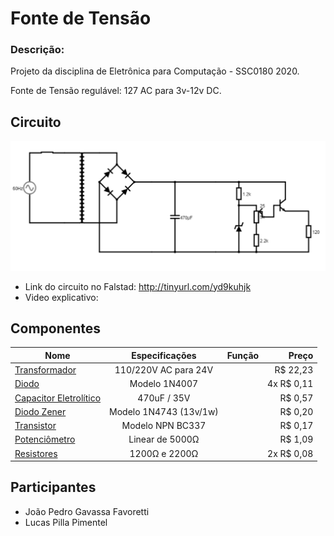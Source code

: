 # Fonte de Tensão

### Descrição: 
Projeto da disciplina de Eletrônica para Computação - SSC0180 2020.

Fonte de Tensão regulável: 127 AC para 3v-12v DC. 


## Circuito

![](diagrama.png)

- Link do circuito no Falstad: http://tinyurl.com/yd9kuhjk
- Video explicativo: 

## Componentes

| Nome | Especificações | Função | Preço |
|---|:---:|:---:|---:|
| [Transformador](https://www.baudaeletronica.com.br/transformador-trafo-12v-12v-500ma-110-220vac.html) | 110/220V AC para 24V |  | R$ 22,23 |
| [Diodo](https://www.baudaeletronica.com.br/transistor-npn-bc337.html) | Modelo 1N4007 |  | 4x R$ 0,11 |
| [Capacitor Eletrolítico](https://www.baudaeletronica.com.br/capacitor-eletrolitico-470uf-35v.html) | 470uF / 35V |  | R$ 0,57 |
| [Diodo Zener](https://www.baudaeletronica.com.br/diodo-zener-1n4743-13v-1w.html) | Modelo 1N4743 (13v/1w) |  | R$ 0,20 |
| [Transistor](https://www.baudaeletronica.com.br/transistor-npn-bc337.html) | Modelo NPN BC337 |  | R$ 0,17 |
| [Potenciômetro](https://www.baudaeletronica.com.br/potenciometro-linear-de-5k-5000.html) | Linear de 5000Ω |  | R$ 1,09 |
| [Resistores](https://www.baudaeletronica.com.br/resistor-1k2-5-1-4w.html) | 1200Ω e 2200Ω |  | 2x R$ 0,08 |



## Participantes
- João Pedro Gavassa Favoretti
- Lucas Pilla Pimentel
